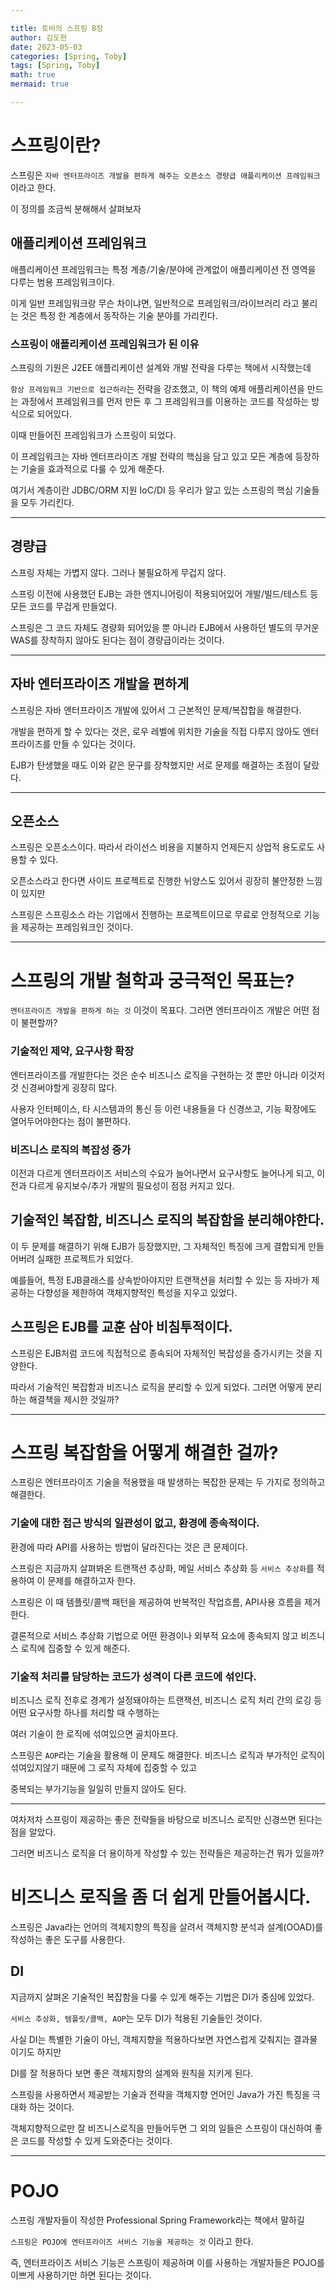 ```yaml
---

title: 토비의 스프링 8장
author: 김도현
date: 2023-05-03
categories: [Spring, Toby]
tags: [Spring, Toby]
math: true
mermaid: true

---
```


# 스프링이란?

스프링은 `자바 엔터프라이즈 개발을 편하게 해주는 오픈소스 경량급 애플리케이션 프레임워크` 이라고 한다.

이 정의를 조금씩 분해해서 살펴보자

## 애플리케이션 프레임워크

애플리케이션 프레임워크는 특정 계층/기술/분야에 관계없이 애플리케이션 전 영역을 다루는 범용 프레임워크이다.

이게 일반 프레임워크랑 무슨 차이냐면, 일반적으로 프레임워크/라이브러리 라고 불리는 것은 특정 한 계층에서 동작하는 기술 분야를 가리킨다.

### 스프링이 애플리케이션 프레임워크가 된 이유

스프링의 기원은 J2EE 애플리케이션 설계와 개발 전략을 다루는 책에서 시작했는데

`항상 프레임워크 기반으로 접근하라`는 전략을 강조했고, 이 책의 예제 애플리케이션을 만드는 과정에서 프레임워크를 먼저 만든 후 그 프레임워크를 이용하는 코드를 작성하는 방식으로 되어있다.

이때 만들어진 프레임워크가 스프링이 되었다.

이 프레임워크는 자바 엔터프라이즈 개발 전략의 핵심을 담고 있고 모든 계층에 등장하는 기술을 효과적으로 다룰 수 있게 해준다.

여기서 계층이란 JDBC/ORM 지원 IoC/DI 등 우리가 알고 있는 스프링의 핵심 기술들을 모두 가리킨다.

---

## 경량급

스프링 자체는 가볍지 않다. 그러나 불필요하게 무겁지 않다.

스프링 이전에 사용했던 EJB는 과한 엔지니어링이 적용되어있어 개발/빌드/테스트 등 모든 코드를 무겁게 만들었다.

스프링은 그 코드 자체도 경량화 되어있을 뿐 아니라 EJB에서 사용하던 별도의 무거운 WAS를 장착하지 않아도 된다는 점이 경량급이라는 것이다.


---

## 자바 엔터프라이즈 개발을 편하게

스프링은 자바 엔터프라이즈 개발에 있어서 그 근본적인 문제/복잡합을 해결한다.

개발을 편하게 할 수 있다는 것은, 로우 레벨에 위치한 기술을 직접 다루지 않아도 엔터프라이즈를 만들 수 있다는 것이다.

EJB가 탄생했을 때도 이와 같은 문구를 장착했지만 서로 문제를 해결하는 초점이 달랐다.

---

## 오픈소스

스프링은 오픈소스이다. 따라서 라이선스 비용을 지불하지 언제든지 상업적 용도로도 사용할 수 있다.

오픈소스라고 한다면 사이드 프로젝트로 진행한 뉘양스도 있어서 굉장히 불안정한 느낌이 있지만

스프링은 스프링소스 라는 기업에서 진행하는 프로젝트이므로 무료로 안정적으로 기능을 제공하는 프레임워크인 것이다.

---

# 스프링의 개발 철학과 궁극적인 목표는?

`엔터프라이즈 개발을 편하게 하는 것` 이것이 목표다. 그러면 엔터프라이즈 개발은 어떤 점이 불편할까?

### 기술적인 제약, 요구사항 확장

엔터프라이즈를 개발한다는 것은 순수 비즈니스 로직을 구현하는 것 뿐만 아니라 이것저것 신경써야할게 굉장히 많다.

사용자 인터페이스, 타 시스템과의 통신 등 이런 내용들을 다 신경쓰고, 기능 확장에도 열어두어야한다는 점이 불편하다.

### 비즈니스 로직의 복잡성 증가

이전과 다르게 엔터프라이즈 서비스의 수요가 늘어나면서 요구사항도 늘어나게 되고, 이전과 다르게 유지보수/추가 개발의 필요성이 점점 커지고 있다.

## 기술적인 복잡함, 비즈니스 로직의 복잡함을 분리해야한다.

이 두 문제를 해결하기 위해 EJB가 등장했지만, 그 자체적인 특징에 크게 결합되게 만들어버려 실패한 프로젝트가 되었다.

예를들어, 특정 EJB클래스를 상속받아야지만 트랜잭션을 처리할 수 있는 등 자바가 제공하는 다향성을 제한하여 객체지향적인 특성을 지우고 있었다.

## 스프링은 EJB를 교훈 삼아 비침투적이다.

스프링은 EJB처럼 코드에 직접적으로 종속되어 자체적인 복잡성을 증가시키는 것을 지양한다.

따라서 기술적인 복잡함과 비즈니스 로직을 분리할 수 있게 되었다. 그러면 어떻게 분리하는 해결책을 제시한 것일까?

---

# 스프링 복잡함을 어떻게 해결한 걸까?

스프링은 엔터프라이즈 기술을 적용했을 때 발생하는 복잡한 문제는 두 가지로 정의하고 해결한다.

### 기술에 대한 접근 방식의 일관성이 없고, 환경에 종속적이다.

환경에 따라 API를 사용하는 방법이 달라진다는 것은 큰 문제이다.

스프링은 지금까지 살펴봐온 트랜잭션 추상화, 메일 서비스 추상화 등 `서비스 추상화`를 적용하여 이 문제를 해결하고자 한다.

스프링은 이 때 템플릿/콜백 패턴을 제공하여 반복적인 작업흐름, API사용 흐름을 제거한다.

결론적으로 서비스 추상화 기법으로 어떤 환경이나 외부적 요소에 종속되지 않고 비즈니스 로직에 집중할 수 있게 해준다.

### 기술적 처리를 담당하는 코드가 성격이 다른 코드에 섞인다.

비즈니스 로직 전후로 경계가 설정돼야하는 트랜잭션, 비즈니스 로직 처리 간의 로깅 등 어떤 요구사항 하나를 처리할 때 수행하는

여러 기술이 한 로직에 섞여있으면 골치아프다.

스프링은 `AOP`라는 기술을 활용해 이 문제도 해결한다. 비즈니스 로직과 부가적인 로직이 섞여있지않기 때문에 그 로직 자체에 집중할 수 있고

중복되는 부가기능을 일일히 만들지 않아도 된다.

---

여차저차 스프링이 제공하는 좋은 전략들을 바탕으로 비즈니스 로직만 신경쓰면 된다는 점을 알았다.

그러면 비즈니스 로직을 더 용이하게 작성할 수 있는 전략들은 제공하는건 뭐가 있을까?

# 비즈니스 로직을 좀 더 쉽게 만들어봅시다.

스프링은 Java라는 언어의 객체지향의 특징을 살려서 객체지향 분석과 설계(OOAD)를 작성하는 좋은 도구를 사용한다.


## DI

지금까지 살펴온 기술적인 복잡함을 다룰 수 있게 해주는 기법은 DI가 중심에 있었다.

`서비스 추상화, 템플릿/콜백, AOP`는 모두 DI가 적용된 기술들인 것이다.

사실 DI는 특별한 기술이 아닌, 객체지향을 적용하다보면 자연스럽게 갖춰지는 결과물이기도 하지만

DI를 잘 적용하다 보면 좋은 객체지향의 설계와 원칙을 지키게 된다.

스프링을 사용하면서 제공받는 기술과 전략을 객체지향 언어인 Java가 가진 특징을 극대화 하는 것이다.

객체지향적으로만 잘 비즈니스로직을 만들어두면 그 외의 일들은 스프링이 대신하여 좋은 코드를 작성할 수 있게 도와준다는 것이다.

---

# POJO

스프링 개발자들이 작성한 Professional Spring Framework라는 책에서 말하길

`스프링은 POJO에 엔터프라이즈 서비스 기능을 제공하는 것` 이라고 한다.

즉, 엔터프라이즈 서비스 기능은 스프링이 제공하며 이를 사용하는 개발자들은 POJO를 이쁘게 사용하기만 하면 된다는 것이다.


